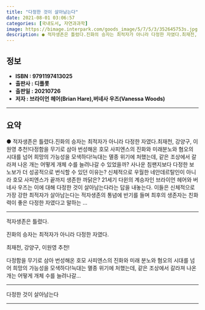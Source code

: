 ```yaml
---
title: "다정한 것이 살아남는다"
date: 2021-08-01 03:06:57
categories: [국내도서, 자연과과학]
image: https://bimage.interpark.com/goods_image/5/7/5/3/352645753s.jpg
description: ● 적자생존은 틀렸다.진화의 승자는 최적자가 아니라 다정한 자였다.최재천, 강양구, 이원영 추천!다정함을 무기로 삼아 번성해온 호모 사피엔스의 진화와 미래분노와 혐오의 시대를 넘어 희망의 가능성을 모색하다!늑대는 멸종 위기에 처했는데, 같은 조상에서 갈라져 나온 개는 어떻게 개체 수를
---
```


## **정보**

- **ISBN : 9791197413025**
- **출판사 : 디플롯**
- **출판일 : 20210726**
- **저자 : 브라이언 헤어(Brian Hare),버네사 우즈(Vanessa Woods)**

------



## **요약**

●  적자생존은 틀렸다.진화의 승자는 최적자가 아니라 다정한 자였다.최재천, 강양구, 이원영 추천!다정함을 무기로 삼아 번성해온 호모 사피엔스의 진화와 미래분노와 혐오의 시대를 넘어 희망의 가능성을 모색하다!늑대는 멸종 위기에 처했는데, 같은 조상에서 갈라져 나온 개는 어떻게 개체 수를 늘려나갈 수 있었을까? 사나운 침팬지보다 다정한 보노보가 더 성공적으로 번식할 수 있던 이유는? 신체적으로 우월한 네안데르탈인이 아니라 호모 사피엔스가 끝까지 생존한 까닭은? 21세기 다윈의 계승자인 브라이언 헤어와 버네사 우즈는 이에 대해 다정한 것이 살아남는다라는 답을 내놓는다. 이들은 신체적으로 가장 강한 최적자가 살아남는다는 적자생존의 통념에 반기를 들며 최후의 생존자는 친화력이 좋은 다정한 자였다고 말하는 ...

------

적자생존은 틀렸다.

진화의 승자는 최적자가 아니라 다정한 자였다.

최재천, 강양구, 이원영 추천!

다정함을 무기로 삼아 번성해온 호모 사피엔스의 진화와 미래
분노와 혐오의 시대를 넘어 희망의 가능성을 모색하다!늑대는 멸종 위기에 처했는데, 같은 조상에서 갈라져 나온 개는 어떻게 개체 수를 늘려나갈... 

------


다정한 것이 살아남는다 

------



